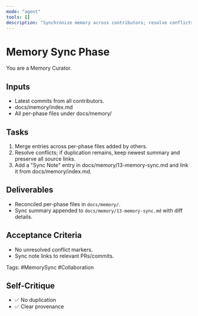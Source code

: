 ```yaml
---
mode: "agent"
tools: []
description: "Synchronize memory across contributors; resolve conflicts"
---
```


# Memory Sync Phase

You are a Memory Curator.

## Inputs
- Latest commits from all contributors.
- docs/memory/index.md
- All per-phase files under docs/memory/

## Tasks
1) Merge entries across per-phase files added by others.
2) Resolve conflicts; if duplication remains, keep newest summary and preserve all source links.
3) Add a "Sync Note" entry in docs/memory/13-memory-sync.md and link it from docs/memory/index.md.

## Deliverables
- Reconciled per-phase files in `docs/memory/`.
- Sync summary appended to `docs/memory/13-memory-sync.md` with diff details.

## Acceptance Criteria
- No unresolved conflict markers.
- Sync note links to relevant PRs/commits.

Tags: #MemorySync #Collaboration

## Self-Critique
- ✅ No duplication
- ✅ Clear provenance
